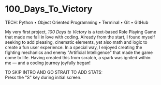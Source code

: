 # 100_Days_To_Victory

TECH: Python • Object Oriented Programming • Terminal • Git • GitHub

My very first project, <i>100 Days to Victory</i> is a text-based Role Playing Game that made me fall in love with coding. Already from the start, I found myself seeking to add pleasing, cinematic elements, yet also math and logic to create a fun user experience. In a special way, I enjoyed creating the fighting mechanics and enemy "Artificial Intelligence" that made the game come to life. Having created this from scratch, a spark was ignited within me — and a coding journey joyfully began!

TO SKIP INTRO AND GO STRAIT TO ADD STATS: <br>
Press the "S" key during initial screen.
